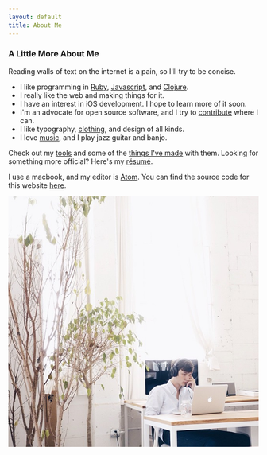 ```yaml
---
layout: default
title: About Me
---
```


### A Little More About Me

Reading walls of text on the internet is a pain, so I'll try to be concise.

- I like programming in [Ruby][0], [Javascript][js], and [Clojure][clj].
- I really like the web and making things for it.
- I have an interest in iOS development. I hope to learn more of it soon.
- I'm an advocate for open source software, and I try to [contribute][contributions] where I can.
- I like typography, [clothing][1], and design of all kinds.
- I love [music][3], and I play jazz guitar and banjo.

Check out my [tools][5] and some of the [things I've made][6] with them. Looking for something more official? Here's my [résumé][resume].

I use a macbook, and my editor is [Atom][9]. You can find the source code for this website [here][7].

![Profile](/assets/images/profile.jpeg)

[0]: https://medium.com/the-way-of-ruby/15a9dfd2d5e7
[1]: https://github.com/taylorlapeyre/basic-wardrobe
[2]: http://instagram.com/p/irgE96oFcg/
[3]: http://www.last.fm/user/taylorlapeyre
[4]: https://medium.com/@taylorlapeyre/latest
[5]: https://github.com/taylorlapeyre/.files
[6]: https://github.com/taylorlapeyre?tab=repositories
[7]: https://github.com/taylorlapeyre/taylorlapeyre.github.io
[8]: http://www.vim.org/
[9]: https://atom.io/
[resume]: /resume
[contributions]: http://taylorlapeyre.me/resume#open_source_contributions
[js]: http://words.taylorlapeyre.me/an-introduction-to-react
[clj]: https://github.com/taylorlapeyre/oj
